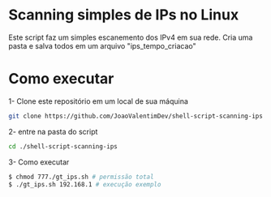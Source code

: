 # Scanning simples de IPs no Linux

Este script faz um simples escanemento dos IPv4 em sua rede.
Cria uma pasta e salva todos em um arquivo "ips_tempo_criacao"

# Como executar

1- Clone este repositório em um local de sua máquina

```sh
git clone https://github.com/JoaoValentimDev/shell-script-scanning-ips
```

2- entre na pasta do script

```sh
cd ./shell-script-scanning-ips
```

3- Como executar

```sh
$ chmod 777./gt_ips.sh # permissão total
$ ./gt_ips.sh 192.168.1 # execução exemplo
```

